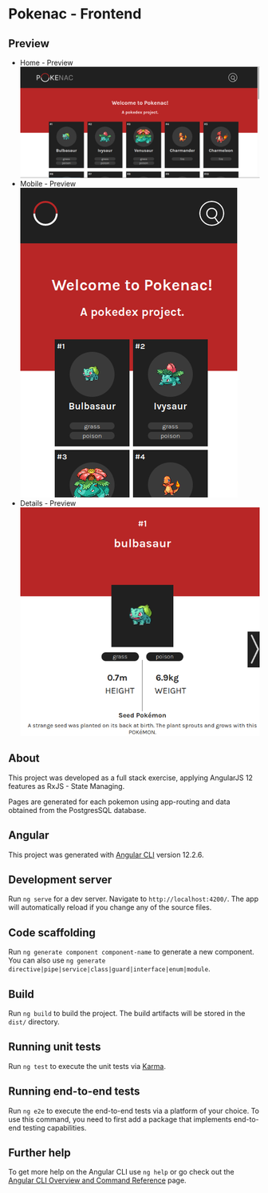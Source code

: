 # Pokenac - Frontend

## Preview

- Home - Preview
![Home - Preview](preview/pre.png) 
- Mobile - Preview
![Mobile - Preview](preview/pre2.png) 
- Details - Preview
![Details - Preview](preview/pre3.png)

## About

This project was developed as a full stack exercise, applying AngularJS 12 features as RxJS - State Managing.

Pages are generated for each pokemon using app-routing and data obtained from the PostgresSQL database.

## Angular

This project was generated with [Angular CLI](https://github.com/angular/angular-cli) version 12.2.6.

## Development server

Run `ng serve` for a dev server. Navigate to `http://localhost:4200/`. The app will automatically reload if you change any of the source files.

## Code scaffolding

Run `ng generate component component-name` to generate a new component. You can also use `ng generate directive|pipe|service|class|guard|interface|enum|module`.

## Build

Run `ng build` to build the project. The build artifacts will be stored in the `dist/` directory.

## Running unit tests

Run `ng test` to execute the unit tests via [Karma](https://karma-runner.github.io).

## Running end-to-end tests

Run `ng e2e` to execute the end-to-end tests via a platform of your choice. To use this command, you need to first add a package that implements end-to-end testing capabilities.

## Further help

To get more help on the Angular CLI use `ng help` or go check out the [Angular CLI Overview and Command Reference](https://angular.io/cli) page.
